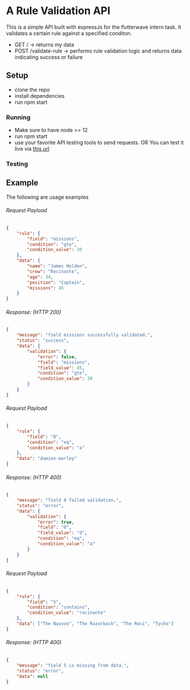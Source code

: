 # A Rule Validation API

This is a simple API built with expressJs for the flutterwave intern task. It validates a certain rule against a specified conditon.

-   GET / -> returns my data
-   POST /validate-rule -> performs rule validation logic and returns data indicating success or failure

## Setup

-   clone the repo
-   install dependencies
-   run npm start

### Running

-   Make sure to have node >= 12
-   run npm start
-   use your favorite API testing tools to send requests.
    OR
    You can test it live via [this url](https://)

### Testing

## Example

The following are usage examples

###### Request Payload

```json
{
	"rule": {
		"field": "missions",
		"condition": "gte",
		"condition_value": 30
	},
	"data": {
		"name": "James Holden",
		"crew": "Rocinante",
		"age": 34,
		"position": "Captain",
		"missions": 45
	}
}
```

###### Response: (HTTP 200)

```json
{
	"message": "field missions successfully validated.",
	"status": "success",
	"data": {
		"validation": {
			"error": false,
			"field": "missions",
			"field_value": 45,
			"condition": "gte",
			"condition_value": 30
		}
	}
}
```

###### Request Payload

```json
{
	"rule": {
		"field": "0",
		"condition": "eq",
		"condition_value": "a"
	},
	"data": "damien-marley"
}
```

###### Response: (HTTP 400)

```json
{
	"message": "field 0 failed validation.",
	"status": "error",
	"data": {
		"validation": {
			"error": true,
			"field": "0",
			"field_value": "d",
			"condition": "eq",
			"condition_value": "a"
		}
	}
}
```

###### Request Payload

```json
{
	"rule": {
		"field": "5",
		"condition": "contains",
		"condition_value": "rocinante"
	},
	"data": ["The Nauvoo", "The Razorback", "The Roci", "Tycho"]
}
```

###### Response: (HTTP 400)

```json
{
	"message": "field 5 is missing from data.",
	"status": "error",
	"data": null
}
```
